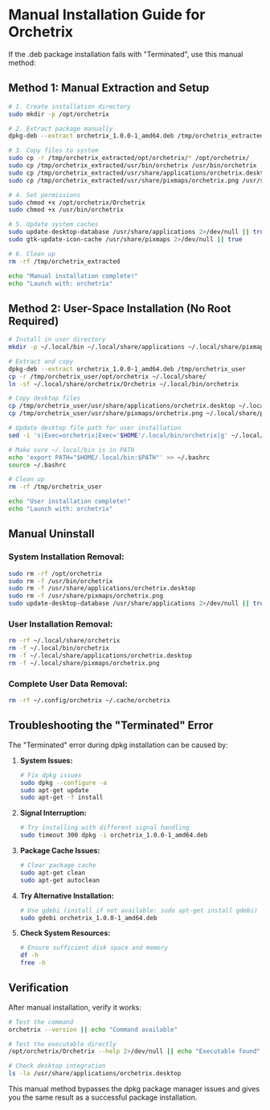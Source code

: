 # Manual Installation Guide for Orchetrix

If the .deb package installation fails with "Terminated", use this manual method:

## Method 1: Manual Extraction and Setup

```bash
# 1. Create installation directory
sudo mkdir -p /opt/orchetrix

# 2. Extract package manually
dpkg-deb --extract orchetrix_1.0.0-1_amd64.deb /tmp/orchetrix_extracted

# 3. Copy files to system
sudo cp -r /tmp/orchetrix_extracted/opt/orchetrix/* /opt/orchetrix/
sudo cp /tmp/orchetrix_extracted/usr/bin/orchetrix /usr/bin/orchetrix || sudo ln -sf /opt/orchetrix/Orchetrix /usr/bin/orchetrix
sudo cp /tmp/orchetrix_extracted/usr/share/applications/orchetrix.desktop /usr/share/applications/
sudo cp /tmp/orchetrix_extracted/usr/share/pixmaps/orchetrix.png /usr/share/pixmaps/

# 4. Set permissions
sudo chmod +x /opt/orchetrix/Orchetrix
sudo chmod +x /usr/bin/orchetrix

# 5. Update system caches
sudo update-desktop-database /usr/share/applications 2>/dev/null || true
sudo gtk-update-icon-cache /usr/share/pixmaps 2>/dev/null || true

# 6. Clean up
rm -rf /tmp/orchetrix_extracted

echo "Manual installation complete!"
echo "Launch with: orchetrix"
```

## Method 2: User-Space Installation (No Root Required)

```bash
# Install in user directory
mkdir -p ~/.local/bin ~/.local/share/applications ~/.local/share/pixmaps

# Extract and copy
dpkg-deb --extract orchetrix_1.0.0-1_amd64.deb /tmp/orchetrix_user
cp -r /tmp/orchetrix_user/opt/orchetrix ~/.local/share/
ln -sf ~/.local/share/orchetrix/Orchetrix ~/.local/bin/orchetrix

# Copy desktop files
cp /tmp/orchetrix_user/usr/share/applications/orchetrix.desktop ~/.local/share/applications/
cp /tmp/orchetrix_user/usr/share/pixmaps/orchetrix.png ~/.local/share/pixmaps/

# Update desktop file path for user installation
sed -i 's|Exec=orchetrix|Exec='$HOME'/.local/bin/orchetrix|g' ~/.local/share/applications/orchetrix.desktop

# Make sure ~/.local/bin is in PATH
echo 'export PATH="$HOME/.local/bin:$PATH"' >> ~/.bashrc
source ~/.bashrc

# Clean up
rm -rf /tmp/orchetrix_user

echo "User installation complete!"
echo "Launch with: orchetrix"
```

## Manual Uninstall

### System Installation Removal:
```bash
sudo rm -rf /opt/orchetrix
sudo rm -f /usr/bin/orchetrix
sudo rm -f /usr/share/applications/orchetrix.desktop
sudo rm -f /usr/share/pixmaps/orchetrix.png
sudo update-desktop-database /usr/share/applications 2>/dev/null || true
```

### User Installation Removal:
```bash
rm -rf ~/.local/share/orchetrix
rm -f ~/.local/bin/orchetrix
rm -f ~/.local/share/applications/orchetrix.desktop
rm -f ~/.local/share/pixmaps/orchetrix.png
```

### Complete User Data Removal:
```bash
rm -rf ~/.config/orchetrix ~/.cache/orchetrix
```

## Troubleshooting the "Terminated" Error

The "Terminated" error during dpkg installation can be caused by:

1. **System Issues:**
   ```bash
   # Fix dpkg issues
   sudo dpkg --configure -a
   sudo apt-get update
   sudo apt-get -f install
   ```

2. **Signal Interruption:**
   ```bash
   # Try installing with different signal handling
   sudo timeout 300 dpkg -i orchetrix_1.0.0-1_amd64.deb
   ```

3. **Package Cache Issues:**
   ```bash
   # Clear package cache
   sudo apt-get clean
   sudo apt-get autoclean
   ```

4. **Try Alternative Installation:**
   ```bash
   # Use gdebi (install if not available: sudo apt-get install gdebi)
   sudo gdebi orchetrix_1.0.0-1_amd64.deb
   ```

5. **Check System Resources:**
   ```bash
   # Ensure sufficient disk space and memory
   df -h
   free -h
   ```

## Verification

After manual installation, verify it works:

```bash
# Test the command
orchetrix --version || echo "Command available"

# Test the executable directly
/opt/orchetrix/Orchetrix --help 2>/dev/null || echo "Executable found"

# Check desktop integration
ls -la /usr/share/applications/orchetrix.desktop
```

This manual method bypasses the dpkg package manager issues and gives you the same result as a successful package installation.